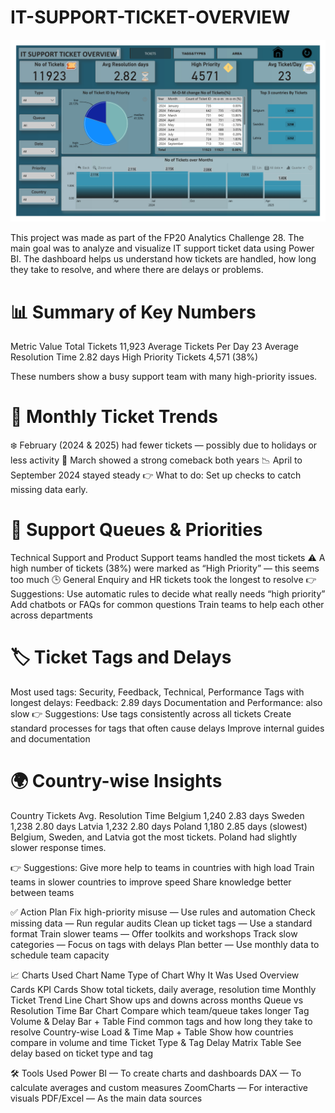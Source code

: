 # IT-SUPPORT-TICKET-OVERVIEW
![Alt text](https://github.com/KARTHIKDAKOJI/IT-SUPPORT-TICKET-OVERVIEW/blob/a96cbbbca0b42c0a83426158331c4b4517aabc2d/support_ticket_f20%20challenege_page-0001.jpg)


This project was made as part of the FP20 Analytics Challenge 28. The main goal was to analyze and visualize IT support ticket data using Power BI. The dashboard helps us understand how tickets are handled, how long they take to resolve, and where there are delays or problems.

# 📊 Summary of Key Numbers
   Metric	Value
   Total Tickets	11,923
   Average Tickets Per Day	23
   Average Resolution Time	2.82 days
   High Priority Tickets	4,571 (38%)

These numbers show a busy support team with many high-priority issues.

# 📅 Monthly Ticket Trends
❄️ February (2024 & 2025) had fewer tickets — possibly due to holidays or less activity
💪 March showed a strong comeback both years
📉 April to September 2024 stayed steady
👉 What to do: Set up checks to catch missing data early.

# 📂 Support Queues & Priorities
Technical Support and Product Support teams handled the most tickets
⚠️ A high number of tickets (38%) were marked as “High Priority” — this seems too much
🕒 General Enquiry and HR tickets took the longest to resolve
👉 Suggestions:
Use automatic rules to decide what really needs “high priority”
Add chatbots or FAQs for common questions
Train teams to help each other across departments

# 🏷️ Ticket Tags and Delays
Most used tags: Security, Feedback, Technical, Performance
Tags with longest delays:
Feedback: 2.89 days
Documentation and Performance: also slow
👉 Suggestions:
Use tags consistently across all tickets
Create standard processes for tags that often cause delays
Improve internal guides and documentation

# 🌍 Country-wise Insights
Country	Tickets	Avg. Resolution Time
Belgium	1,240	2.83 days
Sweden	1,238	2.80 days
Latvia	1,232	2.80 days
Poland	1,180	2.85 days (slowest)
Belgium, Sweden, and Latvia got the most tickets. Poland had slightly slower response times.

👉 Suggestions:
Give more help to teams in countries with high load
Train teams in slower countries to improve speed
Share knowledge better between teams

✅ Action Plan
Fix high-priority misuse — Use rules and automation
Check missing data — Run regular audits
Clean up ticket tags — Use a standard format
Train slower teams — Offer toolkits and workshops
Track slow categories — Focus on tags with delays
Plan better — Use monthly data to schedule team capacity

📈 Charts Used
Chart Name	Type of Chart	Why It Was Used
Overview Cards	KPI Cards	Show total tickets, daily average, resolution time
Monthly Ticket Trend	Line Chart	Show ups and downs across months
Queue vs Resolution Time	Bar Chart	Compare which team/queue takes longer
Tag Volume & Delay	Bar + Table	Find common tags and how long they take to resolve
Country-wise Load & Time	Map + Table	Show how countries compare in volume and time
Ticket Type & Tag Delay	Matrix Table	See delay based on ticket type and tag

🛠 Tools Used
Power BI — To create charts and dashboards
DAX — To calculate averages and custom measures
ZoomCharts — For interactive visuals
PDF/Excel — As the main data sources


